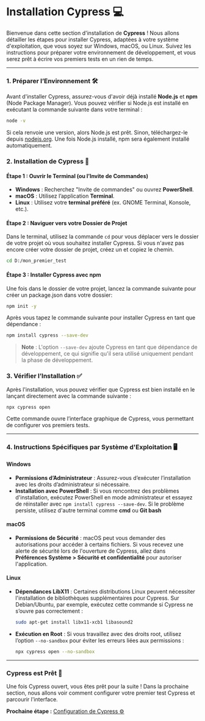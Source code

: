 # Installation Cypress 💻

Bienvenue dans cette section d'installation de **Cypress** ! Nous allons détailler les étapes pour installer Cypress, adaptées à votre système d'exploitation, que vous soyez sur Windows, macOS, ou Linux. Suivez les instructions pour préparer votre environnement de développement, et vous serez prêt à écrire vos premiers tests en un rien de temps.

---

### 1. Préparer l’Environnement 🛠️

Avant d'installer Cypress, assurez-vous d'avoir déjà installé **Node.js** et **npm** (Node Package Manager). Vous pouvez vérifier si Node.js est installé en exécutant la commande suivante dans votre terminal :

```bash
node -v
```

Si cela renvoie une version, alors Node.js est prêt. Sinon, téléchargez-le depuis [nodejs.org](https://nodejs.org/). Une fois Node.js installé, npm sera également installé automatiquement.

### 2. Installation de Cypress 🚀

#### Étape 1 : Ouvrir le Terminal (ou l’Invite de Commandes)

- **Windows** : Recherchez "Invite de commandes" ou ouvrez **PowerShell**.
- **macOS** : Utilisez l’application **Terminal**.
- **Linux** : Utilisez votre **terminal préféré** (ex. GNOME Terminal, Konsole, etc.).

#### Étape 2 : Naviguer vers votre Dossier de Projet

Dans le terminal, utilisez la commande `cd` pour vous déplacer vers le dossier de votre projet où vous souhaitez installer Cypress. Si vous n'avez pas encore créer votre dossier de projet, créez un et copiez le chemin.

```bash
cd D:/mon_premier_test
```

#### Étape 3 : Installer Cypress avec npm

Une fois dans le dossier de votre projet, lancez la commande suivante pour créer un package.json dans votre dossier:

```bash
npm init -y
```

Après vous tapez le commande suivante pour installer Cypress en tant que dépendance :

```bash
npm install cypress --save-dev
```

> **Note** : L'option `--save-dev` ajoute Cypress en tant que dépendance de développement, ce qui signifie qu'il sera utilisé uniquement pendant la phase de développement.

### 3. Vérifier l’Installation ✅

Après l'installation, vous pouvez vérifier que Cypress est bien installé en le lançant directement avec la commande suivante :

```bash
npx cypress open
```

Cette commande ouvre l’interface graphique de Cypress, vous permettant de configurer vos premiers tests.

---

### 4. Instructions Spécifiques par Système d'Exploitation 🖥️

#### Windows

- **Permissions d’Administrateur** : Assurez-vous d’exécuter l’installation avec les droits d’administrateur si nécessaire.
- **Installation avec PowerShell** : Si vous rencontrez des problèmes d'installation, exécutez PowerShell en mode administrateur et essayez de réinstaller avec `npm install cypress --save-dev`. Si le problème persiste, utilisez d'autre terminal comme **cmd** ou **Git bash**

#### macOS

- **Permissions de Sécurité** : macOS peut vous demander des autorisations pour accéder à certains fichiers. Si vous recevez une alerte de sécurité lors de l'ouverture de Cypress, allez dans **Préférences Système > Sécurité et confidentialité** pour autoriser l'application.

#### Linux

- **Dépendances LibX11** : Certaines distributions Linux peuvent nécessiter l'installation de bibliothèques supplémentaires pour Cypress. Sur Debian/Ubuntu, par exemple, exécutez cette commande si Cypress ne s’ouvre pas correctement :
    
    ```bash
    sudo apt-get install libx11-xcb1 libasound2
    ```
    
- **Exécution en Root** : Si vous travaillez avec des droits root, utilisez l’option `--no-sandbox` pour éviter les erreurs liées aux permissions :
    
    ```bash
    npx cypress open --no-sandbox
    ```
    

---

### Cypress est Prêt 🎉

Une fois Cypress ouvert, vous êtes prêt pour la suite ! Dans la prochaine section, nous allons voir comment configurer votre premier test Cypress et parcourir l'interface.

__Prochaine étape :__ [Configuration de Cypress ⚙️](/CONFIGURATION.md)
